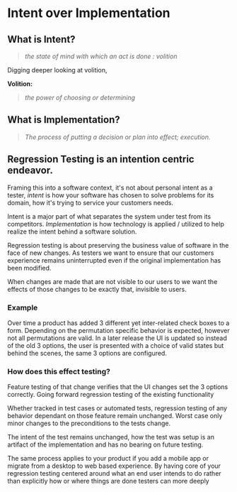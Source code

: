 # Intent over Implementation


## What is Intent?

>*the state of mind with which an act is done : volition*

Digging deeper looking at volition,

**Volition:**
> *the power of choosing or determining* 


## What is Implementation?
>*The process of putting a decision or plan into effect; execution.*

## Regression Testing is an intention centric endeavor. 

Framing this into a software context, it's not about personal intent as a tester,  *intent* is how your software has chosen to solve problems for its domain, how it's trying to service your customers needs.

Intent is a major part of what separates the system under test from its competitors. *Implementation* is how technology is applied / utilized to help realize the intent behind a software solution. 

Regression testing is about preserving the business value of software in the face of new changes. As testers we want to ensure that our customers experience remains uninterrupted even if the original implementation has been modified.

When changes are made that are not visible to our users to we want the effects of those changes to be exactly that, invisible to users. 

### Example
 Over time a product has added 3 different yet inter-related check boxes to a form. Depending on the permutation specific behavior is expected, however not all permutations are valid. In a later release the UI is updated so instead of the old 3 options, the user is presented with a choice of valid states but behind the scenes, the same 3 options are configured. 

### How does this effect testing?

Feature testing of that change verifies that the UI changes set the 3 options correctly. Going forward regression testing of the existing functionality 

Whether tracked in test cases or automated tests, regression testing of any behavior dependant on those feature remain unchanged. Worst case only minor changes to the preconditions to the tests change.

The intent of the test remains unchanged, how the test was setup is an artifact of the implementation and has no bearing on future testing. 

The same process applies to your product if you add a mobile app or migrate from a desktop to web based experience. By having core of your regression testing centered around what an end user intends to do rather than explicitly how or where things are done testers can more deeply 



